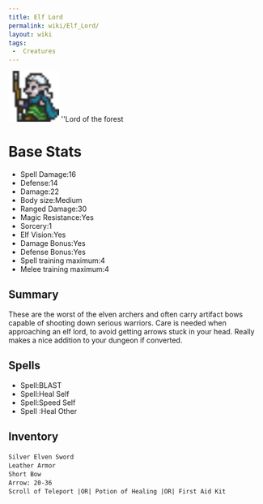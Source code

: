 ```yaml
---
title: Elf Lord
permalink: wiki/Elf_Lord/
layout: wiki
tags:
 -  Creatures
---
```


<img src="elf_lord.png" title="fig:elf_lord.png" alt="elf_lord.png" width="100" />
''Lord of the forest

Base Stats
==========

-   Spell Damage:16
-   Defense:14
-   Damage:22
-   Body size:Medium
-   Ranged Damage:30
-   Magic Resistance:Yes
-   Sorcery:1
-   Elf Vision:Yes
-   Damage Bonus:Yes
-   Defense Bonus:Yes
-   Spell training maximum:4
-   Melee training maximum:4

Summary
-------

These are the worst of the elven archers and often carry artifact bows
capable of shooting down serious warriors. Care is needed when
approaching an elf lord, to avoid getting arrows stuck in your head.
Really makes a nice addition to your dungeon if converted.

Spells
------

-   Spell:BLAST
-   Spell:Heal Self
-   Spell:Speed Self
-   Spell :Heal Other

Inventory
---------

`Silver Elven Sword`  
`Leather Armor`  
`Short Bow`  
`Arrow: 20-36`  
`Scroll of Teleport |OR| Potion of Healing |OR| First Aid Kit`
